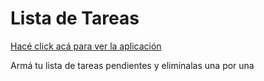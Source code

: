 # Lista de Tareas

[ Hacé click acá para ver la aplicación ](https://angelesbazan.github.io/listaTareas/)

Armá tu lista de tareas pendientes y eliminalas una por una
